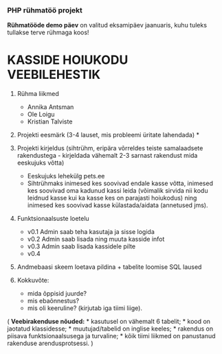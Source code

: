 ### PHP rühmatöö projekt
**Rühmatööde demo päev** on valitud eksamipäev jaanuaris, kuhu tuleks tullakse terve rühmaga koos!


# **KASSIDE HOIUKODU VEEBILEHESTIK**

1. Rühma liikmed
	* Annika Antsman
	* Ole Loigu
	* Kristian Talviste

2. Projekti eesmärk (3-4 lauset, mis probleemi üritate lahendada)
	*
	
3. Projekti kirjeldus (sihtrühm, eripära võrreldes teiste samalaadsete rakendustega - kirjeldada vähemalt 2-3 sarnast rakendust mida eeskujuks võtta)
	* Eeskujuks lehekülg pets.ee
	* Sihtrühmaks inimesed kes soovivad endale kasse võtta, inimesed kes soovivad oma kadunud kassi leida (võimalik sirvida nii kodu leidnud kasse kui ka kasse kes on parajasti hoiukodus) ning inimesed kes soovivad kasse külastada/aidata (annetused jms). 
	
4. Funktsionaalsuste loetelu
	* v0.1 Admin saab teha kasutaja ja sisse logida
	* v0.2 Admin saab lisada ning muuta kasside infot
	* v0.3 Admin saab lisada kassidele pilte
	* v0.4
	

5. Andmebaasi skeem loetava pildina + tabelite loomise SQL laused


6. Kokkuvõte:
	* mida õppisid juurde? 
	* mis ebaõnnestus? 
	* mis oli keeruline? (kirjutab iga tiimi liige).


( **Veebirakenduse nõuded:**
    * kasutusel on vähemalt 6 tabelit;
    * kood on jaotatud klassidesse;
    * muutujad/tabelid on inglise keeles;
    * rakendus on piisava funktsionaalsusega ja turvaline;
    * kõik tiimi liikmed on panustanud rakenduse arendusprotsessi. )
